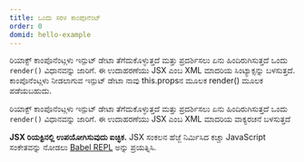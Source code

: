 ```yaml
---
title: ಒಂದು ಸರಳ ಕಾಂಪೊನೆಂಟ್
order: 0
domid: hello-example
---
```


ರಿಯಾಕ್ಟ್ ಕಾಂಪೊನೆಂಟ್ಗಳು ಇನ್ಪುಟ್ ಡೇಟಾ ತೆಗೆದುಕೊಳ್ಳುತ್ತದೆ ಮತ್ತು ಪ್ರದರ್ಶಿಸಲು ಏನು ಹಿಂದಿರುಗಿಸುತ್ತದೆ ಒಂದು `render()` ವಿಧಾನವನ್ನು ಜಾರಿಗೆ. ಈ ಉದಾಹರಣೆಯು JSX ಎಂಬ XML ಮಾದರಿಯ ಸಿಂಟ್ಯಾಕ್ಸನ್ನು ಬಳಸುತ್ತದೆ. ಕಾಂಪೊನೆಂಟ್ಗಳು ನೀಡಲಾಗುವ ಇನ್ಪುಟ್ ಡೇಟಾ ನಾವು this.propsನ ಮೂಲಕ render() ಮೂಲಕ ಪಡೆಯಬಹುದು.

ರಿಯಾಕ್ಟ್ ಕಾಂಪೊನೆಂಟ್ಗಳು ಇನ್ಪುಟ್ ಡೇಟಾ ತೆಗೆದುಕೊಳ್ಳುತ್ತದೆ ಮತ್ತು ಪ್ರದರ್ಶಿಸಲು ಏನು ಹಿಂದಿರುಗಿಸುತ್ತದೆ ಒಂದು `render()` ವಿಧಾನವನ್ನು ಜಾರಿಗೆ. ಈ ಉದಾಹರಣೆಯು JSX ಎಂಬ XML ಮಾದರಿಯ ವಾಕ್ಯರಚನೆ ಬಳಸುತ್ತದೆ

**JSX ರಿಯಕ್ಟಿನಲ್ಲಿ ಉಪಯೋಗಿಸುವುದು ಐಚ್ಛಿಕ.** JSX ಸಂಕಲನ ಹೆಜ್ಜೆ ನಿರ್ಮಿಸಿದ ಕಚ್ಚಾ JavaScript ಸಂಕೇತವನ್ನು ನೋಡಲು [Babel REPL](babel://es5-syntax-example) ಅನ್ನು ಪ್ರಯತ್ನಿಸಿ.
